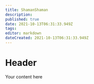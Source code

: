 ```yaml
---
title: ShamanShaman
description: 
published: true
date: 2021-10-13T06:31:33.949Z
tags: 
editor: markdown
dateCreated: 2021-10-13T06:31:33.949Z
---
```


# Header
Your content here